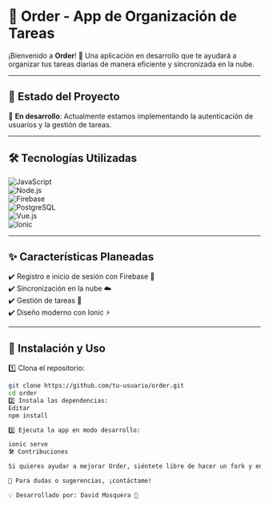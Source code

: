 # 📅 Order - App de Organización de Tareas  

¡Bienvenido a **Order**! 🚀 Una aplicación en desarrollo que te ayudará a organizar tus tareas diarias de manera eficiente y sincronizada en la nube.  

---

## 📌 **Estado del Proyecto**  
🚧 **En desarrollo**: Actualmente estamos implementando la autenticación de usuarios y la gestión de tareas.  

---

## 🛠️ **Tecnologías Utilizadas**  

![JavaScript](https://img.shields.io/badge/JavaScript-F7DF1E?style=for-the-badge&logo=javascript&logoColor=black)  
![Node.js](https://img.shields.io/badge/Node.js-339933?style=for-the-badge&logo=node.js&logoColor=white)  
![Firebase](https://img.shields.io/badge/Firebase-FFCA28?style=for-the-badge&logo=firebase&logoColor=black)  
![PostgreSQL](https://img.shields.io/badge/PostgreSQL-336791?style=for-the-badge&logo=postgresql&logoColor=white)  
![Vue.js](https://img.shields.io/badge/Vue.js-4FC08D?style=for-the-badge&logo=vuedotjs&logoColor=white)  
![Ionic](https://img.shields.io/badge/Ionic-3880FF?style=for-the-badge&logo=ionic&logoColor=white)  

---

## ✨ **Características Planeadas**  
✔️ Registro e inicio de sesión con Firebase 🔐  
✔️ Sincronización en la nube ☁️  
✔️ Gestión de tareas 📝  
✔️ Diseño moderno con Ionic ⚡  

---

## 🚀 **Instalación y Uso**  
1️⃣ Clona el repositorio:  
   ```sh
   git clone https://github.com/tu-usuario/order.git
   cd order
2️⃣ Instala las dependencias:
Editar
npm install

3️⃣ Ejecuta la app en modo desarrollo:

ionic serve
🛠️ Contribuciones

Si quieres ayudar a mejorar Order, siéntete libre de hacer un fork y enviar un pull request. 😃

📩 Para dudas o sugerencias, ¡contáctame!

💡 Desarrollado por: David Mosquera 🚀
